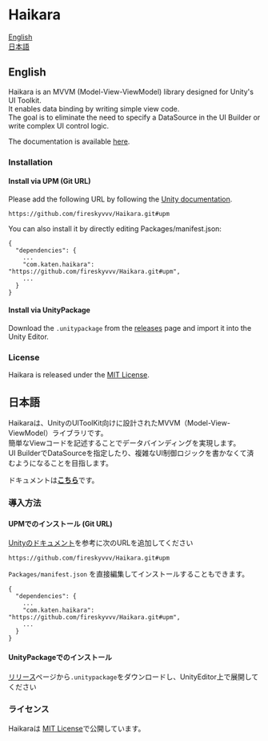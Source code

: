 # Haikara

[English](#english)  
[日本語](#日本語)

## English

Haikara is an MVVM (Model-View-ViewModel) library designed for Unity's UI Toolkit.  
It enables data binding by writing simple view code.  
The goal is to eliminate the need to specify a DataSource in the UI Builder or write complex UI control logic.

The documentation is available [here](https://fireskyvvv.github.io/haikara-docs/en).

### Installation

#### Install via UPM (Git URL)

Please add the following URL by following
the [Unity documentation](https://docs.unity3d.com/6000.0/Documentation/Manual/upm-ui-giturl.html).

```
https://github.com/fireskyvvv/Haikara.git#upm
```

You can also install it by directly editing Packages/manifest.json:

```
{
  "dependencies": {
    ...
    "com.katen.haikara": "https://github.com/fireskyvvv/Haikara.git#upm",
    ...
  }
}
```

#### Install via UnityPackage

Download the `.unitypackage` from the [releases](https://github.com/fireskyvvv/Haikara/releases) page and import it into
the Unity Editor.

### License
Haikara is released under the [MIT License](https://github.com/fireskyvvv/Haikara/blob/master/LICENSE.md).

## 日本語

Haikaraは、UnityのUIToolKit向けに設計されたMVVM（Model-View-ViewModel）ライブラリです。  
簡単なViewコードを記述することでデータバインディングを実現します。  
UI BuilderでDataSourceを指定したり、複雑なUI制御ロジックを書かなくて済むようになることを目指します。

ドキュメントは[**こちら**](https://fireskyvvv.github.io/haikara-docs/)です。

### 導入方法

#### UPMでのインストール (Git URL)

[Unityのドキュメント](https://docs.unity3d.com/6000.0/Documentation/Manual/upm-ui-giturl.html)を参考に次のURLを追加してください

```
https://github.com/fireskyvvv/Haikara.git#upm
```

`Packages/manifest.json` を直接編集してインストールすることもできます。

```
{
  "dependencies": {
    ...
    "com.katen.haikara": "https://github.com/fireskyvvv/Haikara.git#upm",
    ...
  }
}
```

#### UnityPackageでのインストール

[リリース](https://github.com/fireskyvvv/Haikara/releases)ページから`.unitypackage`をダウンロードし、UnityEditor上で展開してください

### ライセンス
Haikaraは [MIT License](https://github.com/fireskyvvv/Haikara/blob/master/LICENSE.md)で公開しています。